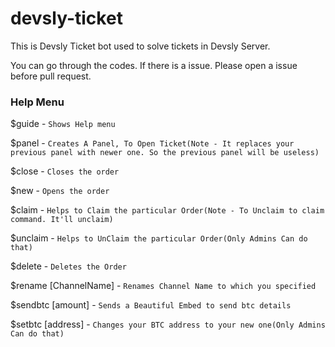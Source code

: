 # devsly-ticket

This is Devsly Ticket bot used to solve tickets in Devsly Server.

You can go through the codes. If there is a issue. Please open a issue before pull request.

### Help Menu
$guide - `Shows Help menu`

$panel - `Creates A Panel, To Open Ticket(Note - It replaces your previous panel with newer one. So the previous panel will be useless)`

$close - `Closes the order`

$new - `Opens the order`

$claim - `Helps to Claim the particular Order(Note - To Unclaim to claim command. It'll unclaim)`

$unclaim - `Helps to UnClaim the particular Order(Only Admins Can do that)`

$delete - `Deletes the Order`

$rename [ChannelName] - `Renames Channel Name to which you specified`

$sendbtc [amount] - `Sends a Beautiful Embed to send btc details`

$setbtc [address] - `Changes your BTC address to your new one(Only Admins Can do that)`

